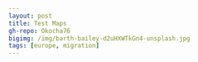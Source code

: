 ```yaml
---
layout: post
title: Test Maps
gh-repo: Okocha76
bigimg: /img/barth-bailey-d2uHXWTkGn4-unsplash.jpg
tags: [europe, migration]
---
```


<script src="https://d3js.org/d3.v4.min.js"></script>
<script src="https://d3js.org/d3-queue.v3.min.js"></script>
<script src="https://d3js.org/topojson.v1.min.js"></script>
<script src="https://d3js.org/d3-color.v1.min.js"></script>
<script src="https://d3js.org/d3-interpolate.v1.min.js"></script>
<script src="https://d3js.org/d3-scale-chromatic.v1.min.js"></script>
<script src="https://cdnjs.cloudflare.com/ajax/libs/d3-legend/2.25.6/d3-legend.min.js"></script>
<script src="https://cdn.jsdelivr.net/npm/jsonstat@0.13.3/json-stat.js"></script>
<script src="https://cdn.jsdelivr.net/gh/eurostat/eurostat.js@0.9.19/js/eurostat-lib.js"></script>
<script src="https://cdn.jsdelivr.net/gh/eurostat/eurostat.js@0.9.19/js/eurostat-map.js"></script>
<script src="https://cdn.jsdelivr.net/gh/eurostat/eurostat.js@0.9.19/js/eurostat-tooltip.js"></script>

<svg id="map"></svg>

<script>
	EstLib.map()
	.width(900)
	.scale("20M")
	.NUTSyear(2016)
	.datasetCode("demo_r_d3dens")
	.classifMethod("threshold").threshold([50,75,100,150,300,850])

	.unitText("people/km²")
	.tooltipShowFlags(false)

	.legendTitleText("Population density (people/km²)")
	.legendLabelDecNb(0)
	.legendBoxHeight(210)
	.legendBoxWidth(190)

	.build();
</script>
